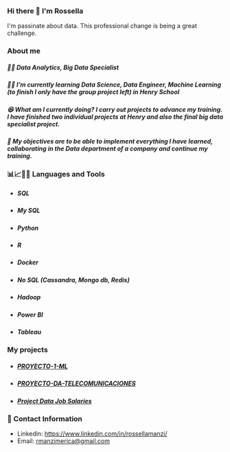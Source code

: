 ### Hi there 👋 I'm Rossella 

I'm passinate about data. This professional change is being a great challenge.

### About me
##### 👩‍💻 Data Analytics, Big Data Specialist
##### 👩‍🎓 I'm currently learning Data Science, Data Engineer, Machine Learning (to finish I only have the group project left) in Henry School
##### 😆 What am I currently doing? I carry out projects to advance my training. I have finished two individual projects at Henry and also the final big data specialist project.
##### 🎯 My objectives are to be able to implement everything I have learned, collaborating in the Data department of a company and continue my training.

### 📊📈👩‍💻 Languages and Tools 
* ##### SQL
* ##### My SQL
* ##### Python
* ##### R
* ##### Docker
* ##### No SQL (Cassandra, Mongo db, Redis)
* ##### Hadoop
* ##### Power BI
* ##### Tableau

### My projects
* ##### [PROYECTO-1-ML](https://github.com/rmanzi13/PROYECTO-1-ML)
* ##### [PROYECTO-DA-TELECOMUNICACIONES](https://github.com/rmanzi13/PROYECTO-DA-TELECOMUNICACIONES)
* ##### [Project Data Job Salaries](https://www.kaggle.com/code/rossellamanzi/project-data-job-salaries/notebook)

### 📧 Contact Information
* Linkedin: https://www.linkedin.com/in/rossellamanzi/
* Email: rmanzimerica@gmail.com


<!--I'm passionate about data. 
**rmanzi13/rmanzi13** is a ✨ _special_ ✨ repository because its `README.md` (this file) appears on your GitHub profile.

Here are some ideas to get you started:

- 🔭 I’m currently working on ...
- 🌱 I’m currently learning ...
- 👯 I’m looking to collaborate on ...
- 🤔 I’m looking for help with ...
- 💬 Ask me about ...
- 📫 How to reach me: ...
- 😄 Pronouns: ...
- ⚡ Fun fact: ...
-->
